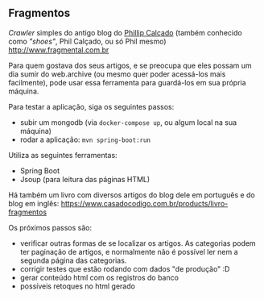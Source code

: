 ## Fragmentos 

_Crawler_ simples do antigo blog do [Phillip Calçado](https://github.com/pcalcado) (também conhecido como _"shoes"_, Phil Calçado, ou só Phil mesmo) http://www.fragmental.com.br

Para quem gostava dos seus artigos, e se preocupa que eles possam um dia sumir do web.archive (ou mesmo quer poder acessá-los mais facilmente), pode usar essa ferramenta para guardá-los em sua própria máquina.

Para testar a aplicação, siga os seguintes passos:

 * subir um mongodb (via `docker-compose up`, ou algum local na sua máquina)
 * rodar a aplicação: `mvn spring-boot:run`

Utiliza as seguintes ferramentas:
 * Spring Boot
 * Jsoup (para leitura das páginas HTML) 

Há também um livro com diversos artigos do blog dele em português e do blog em inglês: https://www.casadocodigo.com.br/products/livro-fragmentos

Os próximos passos são:
 * verificar outras formas de se localizar os artigos. As categorias podem ter paginação de artigos, e 
   normalmente não é possível ler nem a segunda página das categorias.
 * corrigir testes que estão rodando com dados "de produção" :D
 * gerar conteúdo html com os registros do banco
 * possíveis retoques no html gerado
